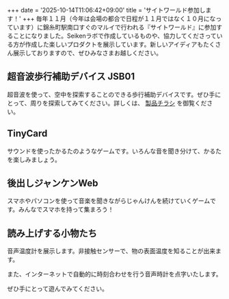 +++
date = '2025-10-14T11:06:42+09:00'
title = 'サイトワールド参加します！'
+++
毎年１１月（今年は会場の都合で日程が１１月ではなく１０月になっています）に錦糸町駅南口すぐのマルイで行われる『サイトワールド』に参加することになりました。Seikenラボで作成しているものや、協力してくださっている方が作成した楽しいプロダクトを展示しています。新しいアイディアもたくさん展示しておりますので、ぜひみなさまお越しください。

## 超音波歩行補助デバイス JSB01

超音波を使って、空中を探索することのできる歩行補助デバイスです。ぜひ手にとって、周りを探索してみてください。詳しくは、
[製品チラシ](https://docs.google.com/document/d/e/2PACX-1vSr4qG29OL1cIePVZEj-3cVqa-Ar_ail2Q-lqQpVa3MB6QIyQQ3aAyznjfrzuusvAiI7FHqygYv7CC1/pub)
を御覧ください。

## TinyCard

サウンドを使ったかるたのようなゲームです。いろんな音を聞き分けて、かるたを楽しみましょう。

## 後出しジャンケンWeb

スマホやパソコンを使って音楽を聞きながらじゃんけんを続けていくゲームです。みんなでスマホを持って集まろう！

## 読み上げする小物たち

音声温度計を展示します。非接触センサーで、物の表面温度を知ることが出来ます。

また、インターネットで自動的に時刻合わせを行う音声時計を点字いたします。

ぜひ手にとって遊んでみてください。
